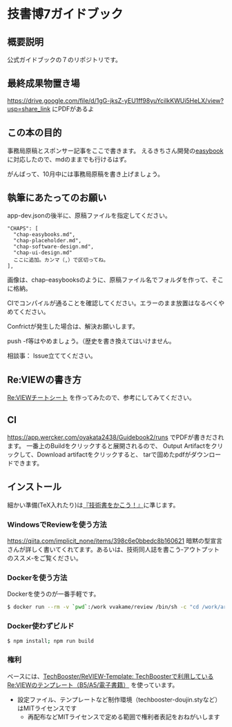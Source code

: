 # 技書博7ガイドブック

## 概要説明
公式ガイドブックの７のリポジトリです。

## 最終成果物置き場
https://drive.google.com/file/d/1gG-jksZ-yEU1ff98yuYciIkKWUi5HeLX/view?usp=share_link
にPDFがあるよ

## この本の目的

事務局原稿とスポンサー記事をここで書きます。
えるきちさん開発の[easybook](https://github.com/erukiti/easybooks)に対応したので、mdのままでも行けるはず。

がんばって、10月中には事務局原稿を書き上げましょう。

## 執筆にあたってのお願い
app-dev.jsonの後半に、原稿ファイルを指定してください。

    "CHAPS": [
      "chap-easybooks.md",
      "chap-placeholder.md",
      "chap-software-design.md",
      "chap-ui-design.md"
      ここに追加。カンマ（,）で区切ってね。
    ],

画像は、chap-easybooksのように、原稿ファイル名でフォルダを作って、そこに格納。

CIでコンパイルが通ることを確認してください。エラーのまま放置はなるべくやめてください。

Confrictが発生した場合は、解決お願いします。

push -f等はやめましょう。（歴史を書き換えてはいけません。

相談事：
Issue立ててください。

## Re:VIEWの書き方

[Re:VIEWチートシート](https://gist.github.com/erukiti/c4e3189dda179a0f0b73299fb5787838) を作ってみたので、参考にしてみてください。

## CI
https://app.wercker.com/oyakata2438/Guidebook2/runs
でPDFが書きだされます。
一番上のBuildをクリックすると展開されるので、
Output Artifactをクリックして、Download artifactをクリックすると、
tarで固めたpdfがダウンロードできます。

## インストール

細かい準備(TeX入れたり)は[『技術書をかこう！』](https://github.com/TechBooster/C89-FirstStepReVIEW-v2)に準じます。

### WindowsでReviewを使う方法

https://qiita.com/implicit_none/items/398c6e0bbedc8b160621
暗黙の型宣言さんが詳しく書いてくれてます。あるいは、技術同人誌を書こう‐アウトプットのススメ‐をご覧ください。

### Dockerを使う方法

Dockerを使うのが一番手軽です。

```sh
$ docker run --rm -v `pwd`:/work vvakame/review /bin/sh -c "cd /work/articles ; review-pdfmaker config.yml"
```

### Docker使わずビルド

```sh
$ npm install; npm run build
```

### 権利

ベースには、[TechBooster/ReVIEW\-Template: TechBoosterで利用しているRe:VIEWのテンプレート（B5/A5/電子書籍）](https://github.com/TechBooster/ReVIEW-Template) を使っています。

  * 設定ファイル、テンプレートなど制作環境（techbooster-doujin.styなど）はMITライセンスです
    * 再配布などMITライセンスで定める範囲で権利者表記をおねがいします

